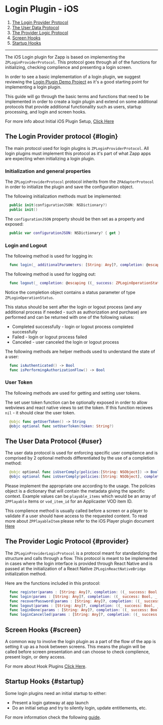# Login Plugin - iOS

1. [The Login Provider Protocol](#login)
2. [The User Data Protocol](#user)
3. [The Provider Logic Protocol](#provider)
4. [Screen Hooks](#screen)
5. [Startup Hooks](#startup)

* * *

The iOS Login plugin for Zapp is based on implementing the `ZPLoginProviderProtocol`.
This protocol goes through all of the functions for initializing, checking complience and presenting a login screen.

In order to see a basic implementation of a login plugin, we suggest reviewing the [Login Plugin Demo Project](https://github.com/applicaster/zapp-plugins-examples/tree/master/LoginPlugin/iOS) as it's a good starting point for implementing a login plugin.

This guide will go through the basic terms and functions that need to be implemented in order to create a login plugin and extend on some additional protocols that provide additional functionality such as users, startup processing, and login and screen hooks.

For more info about Initial iOS Plugin Setup, [Click Here](/dev-env/iOS.md)

## The Login Provider protocol {#login}
The main protocol used for login plugins is `ZPLoginProviderProtocol`.
All login plugins must implement this protocol as it's part of what Zapp apps are expecting when initializing a login plugin.

### Initialization and general properties
The `ZPLoginProviderProtocol` protocol inherits from the `ZPAdapterProtocol` in order to initialize the plugin and save the configuration object.

The following initialization methods must be implemented:
``` swift
  public init(configurationJSON: NSDictionary?)
  public init()
```

The `configurationJSON` property should be then set as a property and exposed:
``` swift
  public var configurationJSON: NSDictionary? { get }
```

### Login and Logout
The following method is used for logging in:
``` swift
  func login(_ additionalParameters: [String: Any]?, completion: @escaping ((_ status: ZPLoginOperationStatus) -> Void))
```
The following method is used for logging out:
``` swift
  func logout(_ completion: @escaping ((_ success: ZPLoginOperationStatus) -> Void))
```

Notice the completion object contains a status parameter of type `ZPLoginOperationStatus`.

This status should be sent after the login or logout process (and any additional process if needed - such as authorization and purchase) are performed and can be returned with one of the following values:
* Completed successfully - login or logout process completed successfully
* Failed - login or logout process failed
* Canceled - user canceled the login or logout process

The following methods are helper methods used to understand the state of a user:
``` swift
  func isAuthenticated() -> Bool
  func isPerformingAuthorizationFlow() -> Bool
```

### User Token
The following methods are used for getting and setting user tokens.

The set user token function can be optionally exposed in order to allow webviews and react native views to set the token. If this function recieves `nil` - it should clear the user token.

``` swift
  @objc func getUserToken() -> String
  @objc optional func setUserToken(token: String?)
```

## The User Data Protocol {#user}
The user data protocol is used for enforcing specific user complience and is comprised by 2 optional methods differentiated by the use of a completion method:

``` swift
  @objc optional func isUserComply(policies:[String: NSObject]) -> Bool
  @objc optional func isUserComply(policies:[String: NSObject], completion: @escaping (Bool) -> ())
```

Please implement the appropriate one according to the usage.
The policies object is a dictionary that will contain the metadata giving the specific context.
Example values can be `playable_items` which would be an array of `ZPPlayable` items or `vod_item_id` for an Applicaster VOD item ID.

This complience method is usually called before a screen or a player to validate if a user should have access to the requested content.
To read more about `ZPPlayableItem` please refer to the iOS Player plugin document [Here](/player/iOS.md)

## The Provider Logic Protocol {#provider}
The `ZPLoginProviderLogicProtocol` is a protocol meant for standardizing the structure and calls through a flow.
This protocol is meant to be implemented in cases where the login interface is provided through React Native and is passed at the initialization of a React Native `ZPLoginReactNativeBridge` initialization method.

Here are the functions included in this protocol:

``` swift
  func register(params : [String: Any]?, completion: ((_ success: Bool, _ errorMessage: String?) -> Void)?)
  func login(params : [String: Any]?, completion: ((_ success: Bool, _ errorMessage: String?) -> Void)?)
  func recoverPassword(params : [String: Any]?, completion: ((_ success: Bool, _ errorMessage: String?) -> Void)?)
  func logout(params : [String: Any]?, completion: ((_ success: Bool, _ errorMessage: String?) -> Void)?)
  func loginDone(params : [String: Any]?, completion: ((_ success: Bool, _ errorMessage: String?) -> Void)?)
  func loginCancelled(params : [String: Any]?, completion: ((_ success: Bool, _ errorMessage: String?) -> Void)?)
```

## Screen Hooks {#screen}
A common way to involve the login plugin as a part of the flow of the app is setting it up as a hook between screens.
This means the plugin will be called before screen presentation and can choose to check complience, present login, or deny access.

For more about Hook Plugins [Click Here](/ui-builder/ios/PreHooks-ScreenPlugin.md).

## Startup Hooks {#startup}
Some login plugins need an initial startup to either:
* Present a login gateway at app launch
* Do an initial setup and try to silently login, update entitlements, etc.

For more information check the following [guide](/plugins/general-abilities/startup-hooks/ios/startup-hooks-ios.md).
